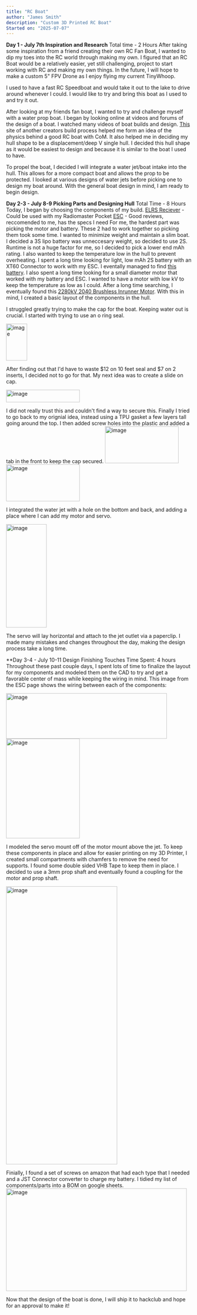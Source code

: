 ```yaml
---
title: "RC Boat"
author: "James Smith"
description: "Custom 3D Printed RC Boat"
Started on: "2025-07-07"
---
```


**Day 1 - July 7th Inspiration and Research**
Total time - 2 Hours
After taking some inspiration from a friend creating their own RC Fan Boat, I wanted to dip my toes into the RC world through making my own. I figured that an RC Boat would be a relatively easier, yet still challenging, project to start working with RC and making my own things. In the future, I will hope to make a custom 5" FPV Drone as I enjoy flying my current TinyWhoop.

I used to have a fast RC Speedboat and would take it out to the lake to drive around whenever I could. I would like to try and bring this boat as I used to and try it out. 

After looking at my friends fan boat, I wanted to try and challenge myself with a water prop boat. I began by looking online at videos and forums of the design of a boat. I watched many videos of boat builds and design. [This](https://sites.google.com/cherrycreekschools.org/digitaldesign/project-examples/rc-boat) site of another creators build process helped me form an idea of the physics behind a good RC boat with CoM. It also helped me in deciding my hull shape to be a displacement/deep V single hull. I decided this hull shape as it would be easiest to design and because it is similar to the boat I used to have. 

To propel the boat, I decided I will integrate a water jet/boat intake into the hull. This allows for a more compact boat and allows the prop to be protected. I looked at various designs of water jets before picking one to design my boat around. With the general boat design in mind, I am ready to begin design.



**Day 2-3 - July 8-9 Picking Parts and Designing Hull**
Total Time - 8 Hours
Today, I began by choosing the components of my build.
[ELRS Reciever](https://www.amazon.com/BETAFPV-ExpressLRS-Compatible-Multirotors-Helicopters/dp/B09WHLJ2GN/ref=sr_1_2?crid=5175J2NAFMWD) - Could be used with my Radiomaster Pocket
[ESC](https://www.amazon.com/RC-Brushless-Electric-Controller-bullet/dp/B071GRSFBD/ref=asc_df_B071GRSFBD?mcid=f79a234e84eb3688957acc64e2d06233&hvocijid=6570016539828006300-B071GRSFBD-&hvexpln=73&tag=hyprod-20) - Good reviews, reccomended to me, has the specs I need
For me, the hardest part was picking the motor and battery. These 2 had to work together so picking them took some time. I wanted to minimize weight and maintain a slim boat. I decided a 3S lipo battery was unneccesary weight, so decided to use 2S. Runtime is not a huge factor for me, so I decided to pick a lower end mAh rating. I also wanted to keep the temperature low in the hull to prevent overheating. I spent a long time looking for light, low mAh 2S battery with an XT60 Connector to work with my ESC. I eventally managed to find [this battery](https://speedyfpv.com/products/turnigy-1000mah-2s-30c-lipo-battery-t1000-2s-30?variant=44984415813846). I also spent a long time looking for a small diameter motor that worked with my battery and ESC. I wanted to have a motor with low kV to keep the temperature as low as I could. After a long time searching, I eventually found this [2280kV 2040 Brushless Inrunner Motor](https://www.amazon.com/KingVal-Replacement-Waterproof-Brushless-Compatible/dp/B0B2NTLT6N/ref=sr_1_12?crid=16FK2QVT5FX4V). With this in mind, I created a basic layout of the components in the hull.

I struggled greatly trying to make the cap for the boat. Keeping water out is crucial. I started with trying to use an o ring seal.

<img width="57" height="100" alt="image" src="https://github.com/user-attachments/assets/5c3cdbb2-fb3f-491f-8ba0-39f64738f796" /> 

After finding out that I'd have to waste $12 on 10 feet seal and $7 on 2 inserts, I decided not to go for that. My next idea was to create a slide on cap.

<img width="200" height="34" alt="image" src="https://github.com/user-attachments/assets/6799f50b-30fc-4fb5-b08a-3a46169e3cc3" /> 

I did not really trust this and couldn't find a way to secure this. Finally I tried to go back to my orignial idea, instead using a TPU gasket a few layers tall going around the top. I then added screw holes into the plastic and added a tab in the front to keep the cap secured. <img width="200" height="100" alt="image" src="https://github.com/user-attachments/assets/5d01c780-f572-465e-b93d-00c03a0bf0e5" /><img width="200" height="100" alt="image" src="https://github.com/user-attachments/assets/463a2d3e-29f2-4381-b07b-04924925b7f7" />


I integrated the water jet with a hole on the bottom and back, and adding a place where I can add my motor and servo. 

<img width="110" height="280" alt="image" src="https://github.com/user-attachments/assets/1107f757-ab89-499d-85d8-f81eb7b11158" />

The servo will lay horizontal and attach to the jet outlet via a paperclip.
I made many mistakes and changes throughout the day, making the design process take a long time.



**Day 3-4 - July 10-11 Design Finishing Touches
Time Spent: 4 hours
Throughout these past couple days, I spent lots of time to finalize the layout for my components and modeled them on the CAD to try and get a favorable center of mass while keeping the wiring in mind. This image from the ESC page shows the wiring between each of the components:

<img width="437" height="123" alt="image" src="https://github.com/user-attachments/assets/d8b01e08-2439-47d0-accf-81dfbc42c682" />
<img width="200" height="270" alt="image" src="https://github.com/user-attachments/assets/b3d81625-1abd-4eb7-bd46-6368ca18e9b4" />

I modeled the servo mount off of the motor mount above the jet. To keep these components in place and allow for easier printing on my 3D Printer, I created small compartments with chamfers to remove the need for supports. I found some double sided VHB Tape to keep them in place. I decided to use a 3mm prop shaft and eventually found a coupling for the motor and prop shaft. 

<img width="302" height="753" alt="image" src="https://github.com/user-attachments/assets/48260f74-4479-4665-876b-6a5ff0b78e13" />


Finially, I found a set of screws on amazon that had each type that I needed and a JST Connector converter to charge my battery. I tidied my list of components/parts into a BOM on google sheets.
<img width="491" height="278" alt="image" src="https://github.com/user-attachments/assets/47c40af2-6959-47a4-acf5-f2c76b9d4b52" />

Now that the design of the boat is done, I will ship it to hackclub and hope for an approval to make it!
